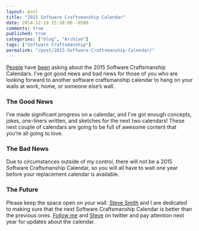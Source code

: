 ```yaml
---
layout: post
title: "2015 Software Craftsmanship Calendar"
date: 2014-12-19 15:30:00 -0500
comments: true
published: true
categories: ["blog", "Archive"]
tags: ["Software Craftsmanship"]
permalink: "/post/2015-Software-Craftsmanship-Calendar/"
---
```

<!-- more -->



<p><a href="https://twitter.com/mattritchie/status/545000060274999296" target="_blank">People</a> have <a href="https://twitter.com/mgaertne/status/537366614703099904" target="_blank">been</a> asking about the 2015 Software Craftsmanship Calendars. I’ve got good news and bad news for those of you who are looking forward to another software craftsmanship calendar to hang on your walls at work, home, or someone else’s wall.</p>  <h3>The Good News</h3>  <p>I’ve made significant progress on a calendar, and I’ve got enough concepts, jokes, one-liners written, and sketches for the next two calendars! These next couple of calendars are going to be full of awesome content that you’re all going to love.</p>  <h3>The Bad News</h3>  <p>Due to circumstances outside of my control, there will not be a 2015 Software Craftsmanship Calendar, so you will all have to wait one year before your replacement calendar is available. </p>  <h3>The Future</h3>  <p>Please keep the space open on your wall. <a href="http://ardalis.com/" target="_blank">Steve Smith</a> and I are dedicated to making sure that the next Software Craftsmanship Calendar is better than the previous ones. <a href="https://twitter.com/brendoneus" target="_blank">Follow me</a> and <a href="https://twitter.com/ardalis" target="_blank">Steve</a> on twitter and pay attention next year for updates about the calendar.</p>
